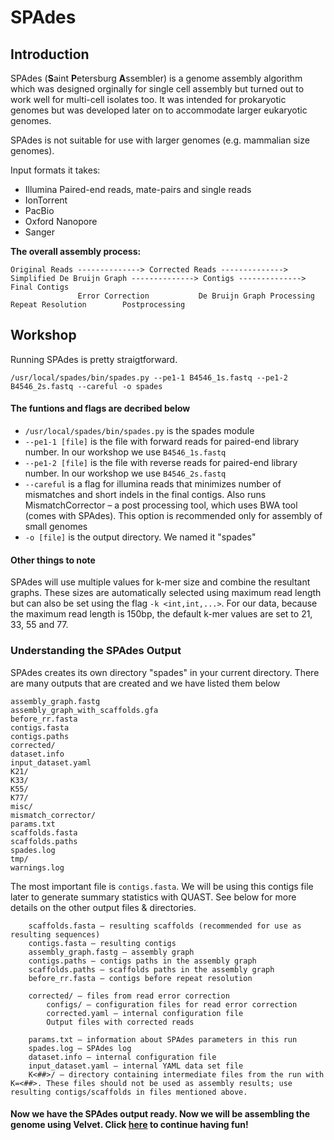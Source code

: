 # SPAdes

## Introduction
SPAdes (**S**aint **P**etersburg **A**ssembler) is a genome assembly algorithm which was designed orginally for single cell assembly but turned out to work well for multi-cell isolates too. It was intended for prokaryotic genomes but was developed later on to accommodate larger eukaryotic genomes.

SPAdes is not suitable for use with larger genomes (e.g. mammalian size genomes).

Input formats it takes: 
- Illumina Paired-end reads, mate-pairs and single reads 
- IonTorrent
- PacBio
- Oxford Nanopore
- Sanger

**The overall assembly process:**

```
Original Reads --------------> Corrected Reads --------------> Simplified De Bruijn Graph --------------> Contigs --------------> Final Contigs
               Error Correction           De Bruijn Graph Processing                     Repeat Resolution        Postprocessing
```

## Workshop

Running SPAdes is pretty straigtforward.
```
/usr/local/spades/bin/spades.py --pe1-1 B4546_1s.fastq --pe1-2 B4546_2s.fastq --careful -o spades
```
#### The funtions and flags are decribed below
- ```/usr/local/spades/bin/spades.py``` is the spades module
- ```--pe1-1 [file]``` is the file with forward reads for paired-end library number. In our workshop we use ```B4546_1s.fastq```
- ```--pe1-2 [file]``` is the file with reverse reads for paired-end library number. In our workshop we use ```B4546_2s.fastq```
- ```--careful``` is a flag for illumina reads that minimizes number of mismatches and short indels in the final contigs. Also runs MismatchCorrector – a post processing tool, which uses BWA tool (comes with SPAdes). This option is recommended only for assembly of small genomes
- ```-o [file]``` is the output directory. We named it "spades"

#### Other things to note
SPAdes will use multiple values for k-mer size and combine the resultant graphs. These sizes are automatically selected using maximum read length but can also be set using the flag ```-k <int,int,...>```. For our data, because the maximum read length is 150bp, the default k-mer values are set to 21, 33, 55 and 77.

### Understanding the SPAdes Output
SPAdes creates its own directory "spades" in your current directory. There are many outputs that are created and we have listed them below
```
assembly_graph.fastg
assembly_graph_with_scaffolds.gfa
before_rr.fasta
contigs.fasta
contigs.paths
corrected/
dataset.info
input_dataset.yaml
K21/
K33/
K55/
K77/
misc/
mismatch_corrector/
params.txt
scaffolds.fasta
scaffolds.paths
spades.log
tmp/
warnings.log
```
The most important file is ```contigs.fasta```. We will be using this contigs file later to generate summary statistics with QUAST.
See below for more details on the other output files & directories.
```
    scaffolds.fasta – resulting scaffolds (recommended for use as resulting sequences)
    contigs.fasta – resulting contigs
    assembly_graph.fastg – assembly graph
    contigs.paths – contigs paths in the assembly graph
    scaffolds.paths – scaffolds paths in the assembly graph
    before_rr.fasta – contigs before repeat resolution

    corrected/ – files from read error correction
        configs/ – configuration files for read error correction
        corrected.yaml – internal configuration file
        Output files with corrected reads

    params.txt – information about SPAdes parameters in this run
    spades.log – SPAdes log
    dataset.info – internal configuration file
    input_dataset.yaml – internal YAML data set file
    K<##>/ – directory containing intermediate files from the run with K=<##>. These files should not be used as assembly results; use resulting contigs/scaffolds in files mentioned above.
```

#### Now we have the SPAdes output ready. Now we will be assembling the genome using Velvet. Click [here](https://github.com/GregK10/722Workshop_Velvet.SPAdes_YY.MY.GK/blob/main/3_Velvet.md) to continue having fun!


